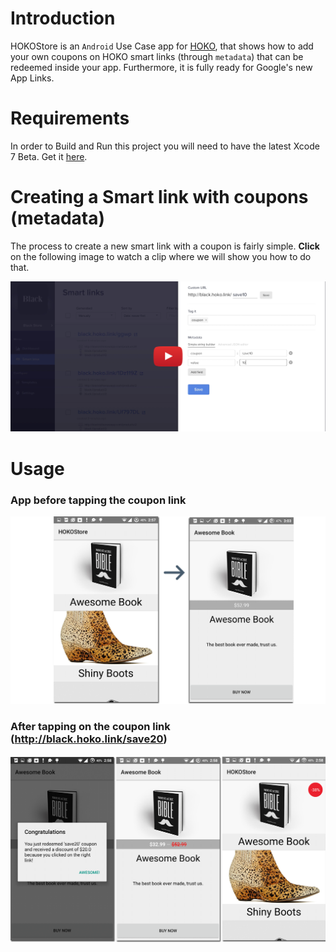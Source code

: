 # Introduction
HOKOStore is an `Android` Use Case app for <a href="https://hokolinks.com" target="_blank">HOKO</a>, that shows how to add your own coupons on HOKO smart links (through `metadata`) that can be redeemed inside your app. Furthermore, it is fully ready for Google's new App Links.

# Requirements
In order to Build and Run this project you will need to have the latest Xcode 7 Beta. Get it <a href="https://developer.apple.com/xcode/downloads/" target="_blank">here</a>.

# Creating a Smart link with coupons (metadata)
The process to create a new smart link with a coupon is fairly simple. **Click** on the following image to watch a clip where we will show you how to do that.

<p align="center">
<a href="https://youtu.be/fpesz5VhrS0" target="_blank"><img src="/resources/youtube-thumbnail.png"></a>
</p>

# Usage
### App before tapping the coupon link
<p align="center" >
<img src="/resources/without-link.png">
</p>

### After tapping on the coupon link (http://black.hoko.link/save20)
<p align="center" >
<img src="/resources/with-link.png">
</p>

